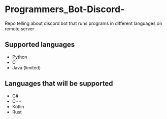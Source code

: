 # Programmers_Bot-Discord-
Repo telling about discord bot that runs  programs in different languages on remote server

## Supported languages
  * Python
  * C
  * Java (limited)
  
## Languages that will be supported
  * C#
  * C++
  * Kotlin
  * Rust
